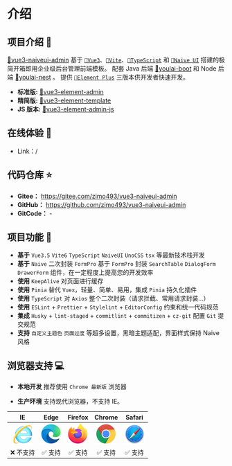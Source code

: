 # 介绍

## 项目介绍 📖

[🔗vue3-naiveui-admin](https://gitee.com/zimo493/vue3-naiveui-admin) 基于 [`🔗Vue3`](https://github.com/vuejs/core)、[`🔗Vite`](https://github.com/vitejs/vite)、[`🔗TypeScript`](https://www.typescriptlang.org/) 和 [`🔗Naive UI`](https://www.naiveui.com/zh-CN/os-theme) 搭建的极简开箱即用企业级后台管理前端模板。 配套 Java 后端 [🔗youlai-boot](https://gitee.com/youlaiorg/youlai-boot) 和 Node 后端 [🔗youlai-nest](https://gitee.com/youlaiorg/youlai-nest) 。 提供 [`🔗Element Plus`](https://element-plus.org/zh-CN/) 三版本供开发者快速开发。

- **标准版:** [🔗vue3-element-admin](https://gitee.com/youlaiorg/vue3-element-admin)
- **精简版:** [🔗vue3-element-template](https://gitee.com/youlaiorg/vue3-element-template)
- **JS 版本:** [🔗vue3-element-admin-js](https://gitee.com/youlaiorg/vue3-element-admin)

## 在线体验 👀

- Link：/

## 代码仓库 ⭐

- **Gitee：** https://gitee.com/zimo493/vue3-naiveui-admin
- **GitHub：** https://github.com/zimo493/vue3-naiveui-admin
- **GitCode：** -

## 项目功能 🔨

- **基于** `Vue3.5` `Vite6` `TypeScript` `NaiveUI` `UnoCSS` `tsx` 等最新技术栈开发
- **基于** `Naive` 二次封装 `FormPro` 基于 `FormPro` 封装 `SearchTable` `DialogForm` `DrawerForm` 组件，在一定程度上提高您的开发效率
- **使用** `KeepAlive` 对页面进行缓存
- **使用** `Pinia` 替代 `Vuex`，轻量、简单、易用，集成 `Pinia` 持久化插件
- **使用** `TypeScript` 对 `Axios` 整个二次封装（请求拦截、常用请求封装…）
- **使用** `ESLint` + `Prettier` + `Stylelint` + `EditorConfig` 约束和统一代码规范
- **集成** `Husky` + `lint-staged` + `commitlint` + `commitizen` + `cz-git` 配置 `Git` 提交规范
- **支持** `自定义主题色` `页面过度` 等超多设置，黑暗主题适配，界面样式保持 Naive 风格

## 浏览器支持 💻

- **本地开发** 推荐使用 `Chrome 最新版` 浏览器

- **生产环境** 支持现代浏览器，不支持 IE。

|IE | Edge | Firefox | Chrome | Safari |
| :---: | :---: | :---: | :---: | :---: |
| [<img src="./browser-logos/internet-explorer_48x48.png" alt="IE" style="display: block; margin: 0 auto;" />](http://godban.github.io/browsers-support-badges/) | [<img src="./browser-logos/edge_48x48.png" alt=" Edge" />](http://godban.github.io/browsers-support-badges/) | [<img src="./browser-logos/firefox_48x48.png" alt="Firefox" />](http://godban.github.io/browsers-support-badges/) | [<img src="./browser-logos/chrome_48x48.png" alt="Chrome" />](http://godban.github.io/browsers-support-badges/) | [<img src="./browser-logos/safari_48x48.png" alt="Safari" />](http://godban.github.io/browsers-support-badges/) |
| ❌ 不支持 | ✅ 支持 | ✅ 支持 | ✅ 支持 | ✅ 支持 |
